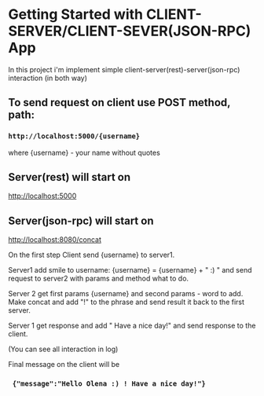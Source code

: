# Getting Started with CLIENT-SERVER/CLIENT-SEVER(JSON-RPC) App

In this project i'm implement simple client-server(rest)-server(json-rpc) interaction (in both way)

## To send request on client use POST method, path:
### `http://localhost:5000/{username}`
where {username} - your name without quotes

##  Server(rest) will start on 
[http://localhost:5000](http://localhost:5000)

##  Server(json-rpc) will start on
[http://localhost:8080/concat](http://localhost:8080/concat)

On the first step Client send {username} to server1.

Server1 add smile to username: 
{username} = {username} + " :) " and send request to server2 with params and method what to do.

Server 2 get first params {username} and second params - word to add.
Make concat and add "!" to the phrase and send result it back to the first server.

Server 1 get response and add " Have a nice day!" and send response to the client.

(You can see all interaction in log)

Final message on the client will be
### ` {"message":"Hello Olena :) ! Have a nice day!"}`
